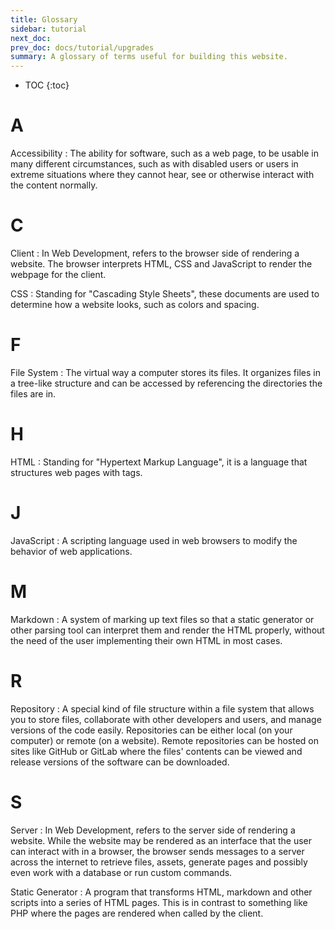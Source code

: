 ```yaml
---
title: Glossary
sidebar: tutorial
next_doc: 
prev_doc: docs/tutorial/upgrades
summary: A glossary of terms useful for building this website.
---
```


* TOC
{:toc}

# A

Accessibility
: The ability for software, such as a web page, to be usable in many different circumstances, such as with disabled users or users in extreme situations where they cannot hear, see or otherwise interact with the content normally. 

# C

Client
: In Web Development, refers to the browser side of rendering a website. The browser interprets HTML, CSS and JavaScript to render the webpage for the client.

CSS
: Standing for "Cascading Style Sheets", these documents are used to determine how a website looks, such as colors and spacing.

# F

File System
: The virtual way a computer stores its files. It organizes files in a tree-like structure and can be accessed by referencing the directories the files are in.

# H

HTML
: Standing for "Hypertext Markup Language", it is a language that structures web pages with tags.

# J

JavaScript
: A scripting language used in web browsers to modify the behavior of web applications.

# M

Markdown
: A system of marking up text files so that a static generator or other parsing tool can interpret them and render the HTML properly, without the need of the user implementing their own HTML in most cases.

# R

Repository
: A special kind of file structure within a file system that allows you to store files, collaborate with other developers and users, and manage versions of the code easily. Repositories can be either local (on your computer) or remote (on a website). Remote repositories can be hosted on sites like GitHub or GitLab where the files' contents can be viewed and release versions of the software can be downloaded.

# S

Server
: In Web Development, refers to the server side of rendering a website. While the website may be rendered as an interface that the user can interact with in a browser, the browser sends messages to a server across the internet to retrieve files, assets, generate pages and possibly even work with a database or run custom commands.

Static Generator 
: A program that transforms HTML, markdown and other scripts into a series of HTML pages. This is in contrast to something like PHP where the pages are rendered when called by the client.


